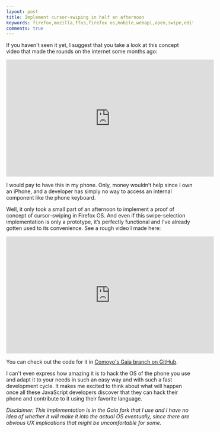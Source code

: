 ```yaml
---
layout: post
title: Implement cursor-swiping in half an afternoon
keywords: firefox,mozilla,ffos,firefox os,mobile,webapi,open,swipe,editing,swipeselection,cursor
comments: true
---
```


If you haven't seen it yet, I suggest that you take a look at this concept video that made the rounds on the internet some months ago:

<p style="text-align: center">
<iframe width="560" height="315" src="http://www.youtube.com/embed/RGQTaHGQ04Q?rel=0" frameborder="0" allowfullscreen></iframe>
</p>

I would pay to have this in my phone. Only, money wouldn’t help since I own an
iPhone, and a developer has simply no way to access an internal component like
the phone keyboard.
<!--more-->

Well, it only took a small part of an afternoon to implement a proof of concept of cursor-swiping in Firefox OS. And even if this swipe-selection implementation is only a prototype, it’s perfectly functional
and I've already gotten used to its convenience. See a rough video I made here:

<p style="text-align: center">
<iframe style="text-align: center" width="560" height="315" src="http://www.youtube.com/embed/uDzb7HZY2mE?rel=0" frameborder="0" allowfullscreen></iframe>
</p>

You can check out the code for it in [Comoyo's Gaia branch on GitHub](https://github.com/comoyo/gaia/compare/master...swipe_selection).

I can't even express how amazing it is to hack the OS of the phone
you use and adapt it to your needs in such an easy way and with such a fast
development cycle. It makes me excited to think about what will happen once all these
JavaScript developers discover that they can hack their phone and contribute to
it using their favorite language.

*Disclaimer: This implementation is in the Gaia fork that I use and I have no idea of whether it
will make it into the actual OS eventually, since there are obvious UX implications that might be uncomfortable for some.*

